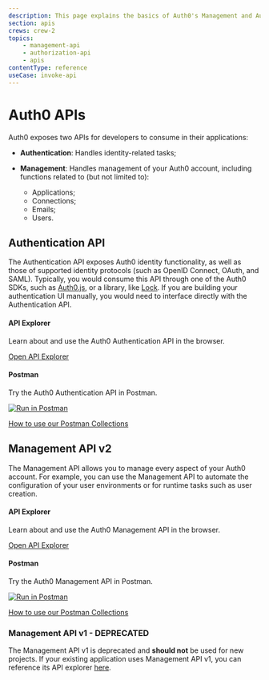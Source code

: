 ```yaml
---
description: This page explains the basics of Auth0's Management and Authentication APIs.
section: apis
crews: crew-2
topics:
    - management-api
    - authorization-api
    - apis
contentType: reference
useCase: invoke-api
---
```


# Auth0 APIs

Auth0 exposes two APIs for developers to consume in their applications:

* **Authentication**: Handles identity-related tasks;
* **Management**: Handles management of your Auth0 account, including functions related to (but not limited to):

    * Applications;
    * Connections;
    * Emails;
    * Users.

## Authentication API

The Authentication API exposes Auth0 identity functionality, as well as those of supported identity protocols (such as OpenID Connect, OAuth, and SAML). Typically, you would consume this API through one of the Auth0 SDKs, such as [Auth0.js](/libraries/auth0js), or a library, like [Lock](/libraries/lock). If you are building your authentication UI manually, you would need to interface directly with the Authentication API.

<div class="api-info-wrapper">
  <div class="block-links">
    <div class="api-info">
      <div class="row">
        <div class="col-md-6">
          <div class="wrapper-left">
            <a href="/auth-api" class="illustration i-apiexplorer"></a>
            <h4>API Explorer</h4>
            <p>Learn about and use the Auth0 Authentication API in the browser.</p>
            <p><a href="/auth-api">Open API Explorer</a></p>
          </div>
        </div>
        <div class="col-md-6">
          <div class="wrapper-right">
            <span href="#" class="illustration i-postman"></span>
            <h4>Postman</h4>
            <p>Try the Auth0 Authentication API in Postman.</p>
            <p><a href="https://app.getpostman.com/run-collection/2a9bc47495ab00cda178"><img src="https://run.pstmn.io/button.svg" alt="Run in Postman" /></a></p>
            <p><a href="/api/postman">How to use our Postman Collections</a></p>
          </div>
        </div>
      </div>
    </div>
  </div>
</div>

## Management API v2

The Management API allows you to manage every aspect of your Auth0 account. For example, you can use the Management API to automate the configuration of your user environments or for runtime tasks such as user creation.

<div class="api-info-wrapper">
  <div class="block-links">
    <div class="api-info">
      <div class="row">
        <div class="col-md-6">
          <div class="wrapper-left">
            <a href="/api/v2" class="illustration i-apiexplorer"></a>
            <h4>API Explorer</h4>
            <p>Learn about and use the Auth0 Management API in the browser.</p>
            <p><a href="/api/v2">Open API Explorer</a></p>
          </div>
        </div>
        <div class="col-md-6">
          <div class="wrapper-right">
            <span href="#" class="illustration i-postman"></span>
            <h4>Postman</h4>
            <p>Try the Auth0 Management API in Postman.</p>
            <p><a href="https://app.getpostman.com/run-collection/cc9e83969d9e70160054"><img src="https://run.pstmn.io/button.svg" alt="Run in Postman" /></a></p>
            <p><a href="/api/postman">How to use our Postman Collections</a></p>
          </div>
        </div>
      </div>
    </div>
  </div>
</div>

### Management API v1 - DEPRECATED

The Management API v1 is deprecated and **should not** be used for new projects. If your existing application uses Management API v1, you can reference its API explorer [here](/api/v1).
